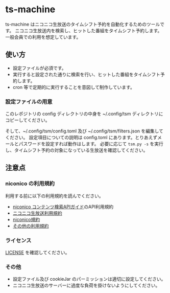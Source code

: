 # ts-machine
ts-machine はニコニコ生放送のタイムシフト予約を自動化するためのツールです。
ニコニコ生放送内を検索し、ヒットした番組をタイムシフト予約します。
一般会員での利用を想定しています。

## 使い方

  - 設定ファイルが必須です。
  - 実行すると設定された通りに検索を行い、ヒットした番組をタイムシフト予約します。
  - cron 等で定期的に実行することを意図して制作しています。

### 設定ファイルの用意

このレポジトリの config ディレクトリの中身を \~/.config/tsm ディレクトリにコピーしてください。

そして、\~/.config/tsm/config.toml 及び \~/.config/tsm/filters.json を編集してください。
設定項目についての説明は config.toml にあります。とりあえずメールとパスワードを設定すれば動作はします。
必要に応じて `tsm.py -s` を実行し、タイムシフト予約の対象になっている生放送を確認してください。

## 注意点
### niconico の利用規約
利用する前に以下の利用規約を読んでください。

  - [niconico コンテンツ検索APIガイド](https://site.nicovideo.jp/search-api-docs/search.html)のAPI利用規約
  - [ニコニコ生放送利用規約](https://site.live.nicovideo.jp/rule.html)
  - [niconico規約](https://account.nicovideo.jp/rules/account)
  - [その他の利用規約](http://info.nicovideo.jp/base/term.html)

### ライセンス
[LICENSE](LICENSE) を確認してください。

### その他
  - 設定ファイル及び cookieJar のパーミッションは適切に設定してください。
  - ニコニコ生放送のサーバーに過度な負荷を掛けないようにしてください。
